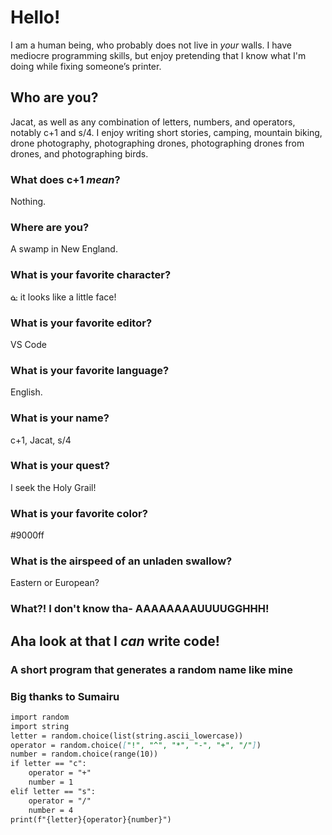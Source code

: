 # Hello!

I am a human being, who probably does not live in _your_ walls. I have mediocre programming skills, but enjoy pretending that I know what I'm doing while fixing someone’s printer.

## Who are you? 

Jacat, as well as any combination of letters, numbers, and operators, notably c+1 and s/4. I enjoy writing short stories, camping, mountain biking, drone photography, photographing drones, photographing drones from drones, and photographing birds.

### What does c+1 _mean_?
Nothing.
### Where are you?
A swamp in New England.
### What is your favorite character?
ᓎ it looks like a little face!
### What is your favorite editor?
VS Code
### What is your favorite language?
English.
### What is your name?
c+1, Jacat, s/4
### What is your quest?
I seek the Holy Grail!
### What is your favorite color?
#9000ff
### What is the airspeed of an unladen swallow?
Eastern or European?
### What?! I don't know tha- AAAAAAAAUUUUGGHHH!



## Aha look at that I _can_ write code!
### A short program that generates a random name like mine
### Big thanks to Sumairu
```markdown
import random
import string
letter = random.choice(list(string.ascii_lowercase))
operator = random.choice(["!", "^", "*", "-", "+", "/"])
number = random.choice(range(10))
if letter == "c":
    operator = "+"
    number = 1
elif letter == "s":
    operator = "/"
    number = 4
print(f"{letter}{operator}{number}")
```

